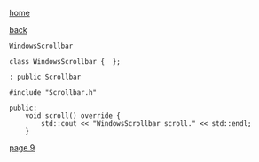 [home](./page01.md)

[back](./page07.md)

```
WindowsScrollbar
```

```
class WindowsScrollbar {  };
```


```
: public Scrollbar
```

```
#include "Scrollbar.h"
```

```
public:
    void scroll() override {
        std::cout << "WindowsScrollbar scroll." << std::endl;
    }
```


[page 9](./page09.md)
